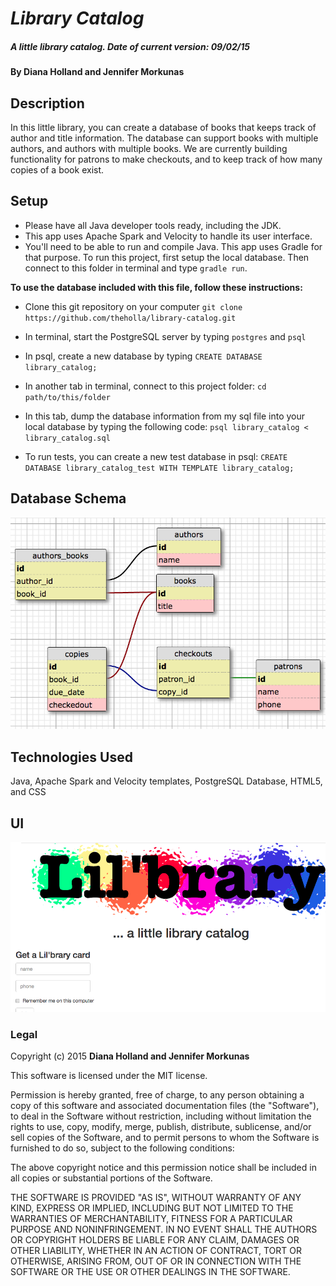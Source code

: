# _Library Catalog_

##### A little library catalog. Date of current version: 09/02/15

#### By **Diana Holland and Jennifer Morkunas**

## Description

In this little library, you can create a database of books that keeps track of author and title information. The database can support books with multiple authors, and authors with multiple books. We are currently building functionality for patrons to make checkouts, and to keep track of how many copies of a book exist.

## Setup

* Please have all Java developer tools ready, including the JDK.
* This app uses Apache Spark and Velocity to handle its user interface.
* You'll need to be able to run and compile Java. This app uses Gradle for that purpose. To run this project, first setup the local database. Then connect to this folder in terminal and type ```gradle run```.

**To use the database included with this file, follow these instructions:**

* Clone this git repository on your computer ```git clone https://github.com/theholla/library-catalog.git```
* In terminal, start the PostgreSQL server by typing ```postgres``` and ```psql```
* In psql, create a new database by typing ```CREATE DATABASE library_catalog;```
* In another tab in terminal, connect to this project folder: ```cd path/to/this/folder```
* In this tab, dump the database information from my sql file into your local database by typing the following code: ```psql library_catalog < library_catalog.sql```

* To run tests, you can create a new test database in psql: ```CREATE DATABASE library_catalog_test WITH TEMPLATE library_catalog;```

## Database Schema

<img src="/src/main/resources/public/img/sql_schema.png">

## Technologies Used

Java, Apache Spark and Velocity templates, PostgreSQL Database, HTML5, and CSS

## UI

<img src="/src/main/resources/public/img/ss.png">

### Legal

Copyright (c) 2015 **Diana Holland and Jennifer Morkunas**

This software is licensed under the MIT license.

Permission is hereby granted, free of charge, to any person obtaining a copy
of this software and associated documentation files (the "Software"), to deal
in the Software without restriction, including without limitation the rights
to use, copy, modify, merge, publish, distribute, sublicense, and/or sell
copies of the Software, and to permit persons to whom the Software is
furnished to do so, subject to the following conditions:

The above copyright notice and this permission notice shall be included in
all copies or substantial portions of the Software.

THE SOFTWARE IS PROVIDED "AS IS", WITHOUT WARRANTY OF ANY KIND, EXPRESS OR
IMPLIED, INCLUDING BUT NOT LIMITED TO THE WARRANTIES OF MERCHANTABILITY,
FITNESS FOR A PARTICULAR PURPOSE AND NONINFRINGEMENT. IN NO EVENT SHALL THE
AUTHORS OR COPYRIGHT HOLDERS BE LIABLE FOR ANY CLAIM, DAMAGES OR OTHER
LIABILITY, WHETHER IN AN ACTION OF CONTRACT, TORT OR OTHERWISE, ARISING FROM,
OUT OF OR IN CONNECTION WITH THE SOFTWARE OR THE USE OR OTHER DEALINGS IN
THE SOFTWARE.
